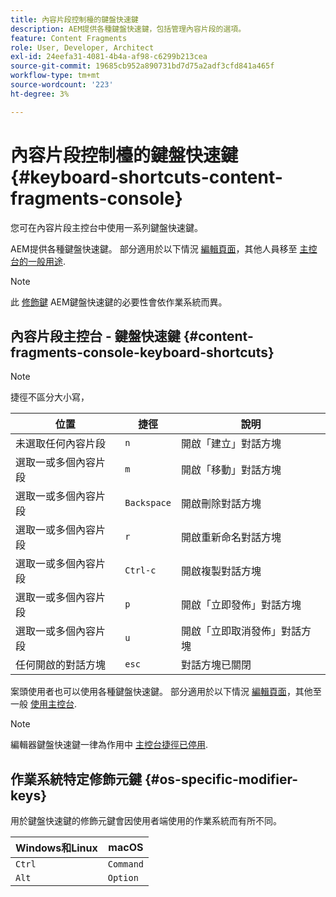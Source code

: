 ```yaml
---
title: 內容片段控制檯的鍵盤快速鍵
description: AEM提供各種鍵盤快速鍵，包括管理內容片段的選項。
feature: Content Fragments
role: User, Developer, Architect
exl-id: 24eefa31-4081-4b4a-af98-c6299b213cea
source-git-commit: 19685cb952a890731bd7d75a2adf3cfd841a465f
workflow-type: tm+mt
source-wordcount: '223'
ht-degree: 3%

---
```


# 內容片段控制檯的鍵盤快速鍵 {#keyboard-shortcuts-content-fragments-console}

您可在內容片段主控台中使用一系列鍵盤快速鍵。

AEM提供各種鍵盤快速鍵。 部分適用於以下情況 [編輯頁面](/help/sites-cloud/authoring/fundamentals/keyboard-shortcuts.md)，其他人員移至 [主控台的一般用途](/help/sites-cloud/authoring/getting-started/keyboard-shortcuts.md).

>[!NOTE]
>
>此 [修飾鍵](#os-specific-modifier-keys) AEM鍵盤快速鍵的必要性會依作業系統而異。

## 內容片段主控台 - 鍵盤快速鍵 {#content-fragments-console-keyboard-shortcuts}

>[!NOTE]
>
>捷徑不區分大小寫，

| 位置 | 捷徑 | 說明 |
|---|---|---|
| 未選取任何內容片段 | `n` | 開啟「建立」對話方塊 |
| 選取一或多個內容片段 | `m` | 開啟「移動」對話方塊 |
| 選取一或多個內容片段 | `Backspace` | 開啟刪除對話方塊 |
| 選取一或多個內容片段 | `r` | 開啟重新命名對話方塊 |
| 選取一或多個內容片段 | `Ctrl-c` | 開啟複製對話方塊 |
| 選取一或多個內容片段 | `p` | 開啟「立即發佈」對話方塊 |
| 選取一或多個內容片段 | `u` | 開啟「立即取消發佈」對話方塊 |
| 任何開啟的對話方塊 | `esc` | 對話方塊已關閉 |

案頭使用者也可以使用各種鍵盤快速鍵。 部分適用於以下情況 [編輯頁面](/help/sites-cloud/authoring/fundamentals/keyboard-shortcuts.md)，其他至一般 [使用主控台](/help/sites-cloud/authoring/getting-started/keyboard-shortcuts.md).

>[!NOTE]
>
>編輯器鍵盤快速鍵一律為作用中 [主控台捷徑已停用](/help/sites-cloud/authoring/getting-started/keyboard-shortcuts.md#deactivating-keyboard-shortcuts).

## 作業系統特定修飾元鍵 {#os-specific-modifier-keys}

用於鍵盤快速鍵的修飾元鍵會因使用者端使用的作業系統而有所不同。

| Windows和Linux | macOS |
|---|---|
| `Ctrl` | `Command` |
| `Alt` | `Option` |
